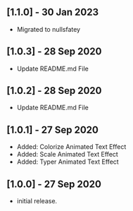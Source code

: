
## [1.1.0] - 30 Jan 2023
* Migrated to nullsfatey

## [1.0.3] - 28 Sep 2020

* Update README.md File

## [1.0.2] - 28 Sep 2020

* Update README.md File

## [1.0.1] - 27 Sep 2020

* Added: Colorize Animated Text Effect
* Added: Scale Animated Text Effect
* Added: Typer Animated Text Effect

## [1.0.0] - 27 Sep 2020

* initial release.
